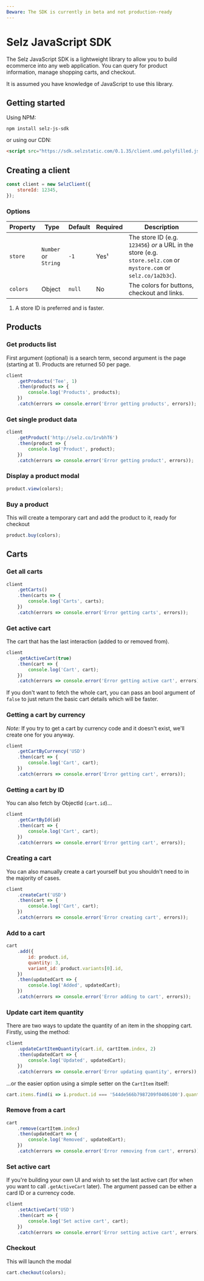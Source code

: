 ```yaml
---
Beware: The SDK is currently in beta and not production-ready
---
```


# Selz JavaScript SDK

The Selz JavaScript SDK is a lightweight library to allow you to build ecommerce into any web application. You can query for product information, manage
shopping carts, and checkout.

It is assumed you have knowledge of JavaScript to use this library.

## Getting started

Using NPM:

```
npm install selz-js-sdk
```

or using our CDN:

```html
<script src="https://sdk.selzstatic.com/0.1.35/client.umd.polyfilled.js"></script>
```

## Creating a client

```javascript
const client = new SelzClient({
    storeId: 12345,
});
```

### Options

| Property | Type                 | Default | Required  | Description                                                                                                        |
| -------- | -------------------- | ------- | --------- | ------------------------------------------------------------------------------------------------------------------ |
| `store`  | `Number` or `String` | `-1`    | Yes&sup1; | The store ID (e.g. `123456`) _or_ a URL in the store (e.g. `store.selz.com` or `mystore.com` or `selz.co/1a2b3c`). |
| `colors` | Object               | `null`  | No        | The colors for buttons, checkout and links.                                                                        |

1.  A store ID is preferred and is faster.

## Products

### Get products list

First argument (optional) is a search term, second argument is the page (starting at 1). Products are returned 50 per page.

```javascript
client
    .getProducts('Tee', 1)
    .then(products => {
        console.log('Products', products);
    })
    .catch(errors => console.error('Error getting products', errors));
```

### Get single product data

```javascript
client
    .getProduct('http://selz.co/1rvbhT6')
    .then(product => {
        console.log('Product', product);
    })
    .catch(errors => console.error('Error getting product', errors));
```

### Display a product modal

```javascript
product.view(colors);
```

### Buy a product

This will create a temporary cart and add the product to it, ready for checkout

```javascript
product.buy(colors);
```

## Carts

### Get all carts

```javascript
client
    .getCarts()
    .then(carts => {
        console.log('Carts', carts);
    })
    .catch(errors => console.error('Error getting carts', errors));
```

### Get active cart

The cart that has the last interaction (added to or removed from).

```javascript
client
    .getActiveCart(true)
    .then(cart => {
        console.log('Cart', cart);
    })
    .catch(errors => console.error('Error getting active cart', errors));
```

If you don't want to fetch the whole cart, you can pass an bool argument of `false` to just return the basic cart details which will be faster.

### Getting a cart by currency

_Note:_ If you try to get a cart by currency code and it doesn't exist, we'll create one for you anyway.

```javascript
client
    .getCartByCurrency('USD')
    .then(cart => {
        console.log('Cart', cart);
    })
    .catch(errors => console.error('Error getting cart', errors));
```

### Getting a cart by ID

You can also fetch by ObjectId (`cart.id`)...

```javascript
client
    .getCartById(id)
    .then(cart => {
        console.log('Cart', cart);
    })
    .catch(errors => console.error('Error getting cart', errors));
```

### Creating a cart

You can also manually create a cart yourself but you shouldn't need to in the majority of cases.

```javascript
client
    .createCart('USD')
    .then(cart => {
        console.log('Cart', cart);
    })
    .catch(errors => console.error('Error creating cart', errors));
```

### Add to a cart

```javascript
cart
    .add({
        id: product.id,
        quantity: 3,
        variant_id: product.variants[0].id,
    })
    .then(updatedCart => {
        console.log('Added', updatedCart);
    })
    .catch(errors => console.error('Error adding to cart', errors));
```

### Update cart item quantity

There are two ways to update the quantity of an item in the shopping cart. Firstly, using the method:

```javascript
client
    .updateCartItemQuantity(cart.id, cartItem.index, 2)
    .then(updatedCart => {
        console.log('Updated', updatedCart);
    })
    .catch(errors => console.error('Error updating quantity', errors));
```

...or the easier option using a simple setter on the `CartItem` itself:

```javascript
cart.items.find(i => i.product.id === '544de566b7987209f0406100').quantity = 2;
```

### Remove from a cart

```javascript
cart
    .remove(cartItem.index)
    .then(updatedCart => {
        console.log('Removed', updatedCart);
    })
    .catch(errors => console.error('Error removing from cart', errors));
```

### Set active cart

If you're building your own UI and wish to set the last active cart (for when you want to call `.getActiveCart` later). The argument passed can be either a card ID or a currency code.

```javascript
client
    .setActiveCart('USD')
    .then(cart => {
        console.log('Set active cart', cart);
    })
    .catch(errors => console.error('Error setting active cart', errors));
```

### Checkout

This will launch the modal

```javascript
cart.checkout(colors);
```
